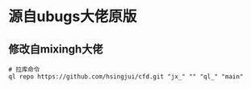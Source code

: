 # 源自ubugs大佬原版 
## 修改自mixingh大佬
```
# 拉库命令
ql repo https://github.com/hsingjui/cfd.git "jx_" "" "ql_" "main"
```